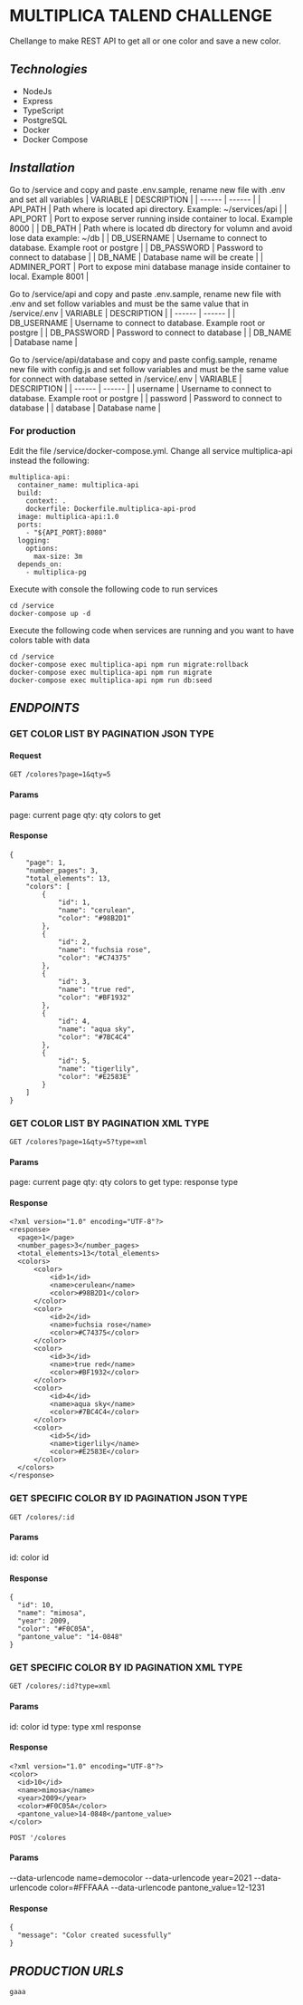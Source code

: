 # MULTIPLICA TALEND CHALLENGE
Chellange to make REST API to get  all or one color and save a new color.

## _Technologies_
- NodeJs
- Express
- TypeScript
- PostgreSQL
- Docker
- Docker Compose

## _Installation_
Go to /service and copy and paste .env.sample, rename new file with .env and set all variables
| VARIABLE | DESCRIPTION |
| ------ | ------ |
| API_PATH | Path where is located api directory. Example: ~/services/api |
| API_PORT | Port to expose server running inside container to local. Example 8000 |
| DB_PATH | Path where is located db directory for volumn and avoid lose data  example: ~/db |
| DB_USERNAME | Username to connect to database. Example root or postgre |
| DB_PASSWORD | Password to connect to database |
| DB_NAME | Database name will be create |
| ADMINER_PORT | Port to expose mini database manage inside container to local. Example 8001 |

Go to /service/api and copy and paste .env.sample, rename new file with .env and set follow variables and must be the same value that in /service/.env
| VARIABLE | DESCRIPTION |
| ------ | ------ |
| DB_USERNAME | Username to connect to database. Example root or postgre |
| DB_PASSWORD | Password to connect to database |
| DB_NAME | Database name |

Go to /service/api/database and copy and paste config.sample, rename new file with config.js and set follow variables and must be the same value for connect with database setted in /service/.env
| VARIABLE | DESCRIPTION |
| ------ | ------ |
| username | Username to connect to database. Example root or postgre |
| password | Password to connect to database |
| database | Database name |

### For production
Edit the file  /service/docker-compose.yml. Change all service multiplica-api instead the following:
```
multiplica-api:
  container_name: multiplica-api
  build: 
    context: .
    dockerfile: Dockerfile.multiplica-api-prod
  image: multiplica-api:1.0
  ports: 
    - "${API_PORT}:8080"
  logging:
    options:
      max-size: 3m
  depends_on:
    - multiplica-pg
```

Execute with console the following code to run services
```
cd /service
docker-compose up -d
```

Execute the following code when services are running and you want to have colors table with data
```
cd /service
docker-compose exec multiplica-api npm run migrate:rollback
docker-compose exec multiplica-api npm run migrate
docker-compose exec multiplica-api npm run db:seed
```

## _ENDPOINTS_

### GET COLOR LIST BY PAGINATION JSON TYPE
#### Request
`GET /colores?page=1&qty=5`

#### Params
page: current page
qty: qty colors to get

#### Response
```
{
    "page": 1,
    "number_pages": 3,
    "total_elements": 13,
    "colors": [
        {
            "id": 1,
            "name": "cerulean",
            "color": "#98B2D1"
        },
        {
            "id": 2,
            "name": "fuchsia rose",
            "color": "#C74375"
        },
        {
            "id": 3,
            "name": "true red",
            "color": "#BF1932"
        },
        {
            "id": 4,
            "name": "aqua sky",
            "color": "#7BC4C4"
        },
        {
            "id": 5,
            "name": "tigerlily",
            "color": "#E2583E"
        }
    ]
}
```

### GET COLOR LIST BY PAGINATION XML TYPE
`GET /colores?page=1&qty=5?type=xml`

#### Params
page: current page
qty: qty colors to get
type: response type

#### Response

```
<?xml version="1.0" encoding="UTF-8"?>
<response>
  <page>1</page>
  <number_pages>3</number_pages>
  <total_elements>13</total_elements>
  <colors>
      <color>
          <id>1</id>
          <name>cerulean</name>
          <color>#98B2D1</color>
      </color>
      <color>
          <id>2</id>
          <name>fuchsia rose</name>
          <color>#C74375</color>
      </color>
      <color>
          <id>3</id>
          <name>true red</name>
          <color>#BF1932</color>
      </color>
      <color>
          <id>4</id>
          <name>aqua sky</name>
          <color>#7BC4C4</color>
      </color>
      <color>
          <id>5</id>
          <name>tigerlily</name>
          <color>#E2583E</color>
      </color>
  </colors>
</response>
```

### GET SPECIFIC COLOR BY ID PAGINATION JSON TYPE
`GET /colores/:id`

#### Params
id: color id

#### Response

```
{
  "id": 10,
  "name": "mimosa",
  "year": 2009,
  "color": "#F0C05A",
  "pantone_value": "14-0848"
}
```

### GET SPECIFIC COLOR BY ID PAGINATION XML TYPE
`GET /colores/:id?type=xml`

#### Params
id: color id
type: type xml response

#### Response
```
<?xml version="1.0" encoding="UTF-8"?>
<color>
  <id>10</id>
  <name>mimosa</name>
  <year>2009</year>
  <color>#F0C05A</color>
  <pantone_value>14-0848</pantone_value>
</color>
```

`POST '/colores`

#### Params
--data-urlencode name=democolor
--data-urlencode year=2021
--data-urlencode color=#FFFAAA
--data-urlencode pantone_value=12-1231

#### Response
```
{
  "message": "Color created sucessfully"
}
```

## _PRODUCTION URLS_
```
gaaa
```
